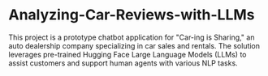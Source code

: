 # Analyzing-Car-Reviews-with-LLMs
This project is a prototype chatbot application for "Car-ing is Sharing," an auto dealership company specializing in car sales and rentals. The solution leverages pre-trained Hugging Face Large Language Models (LLMs) to assist customers and support human agents with various NLP tasks.
